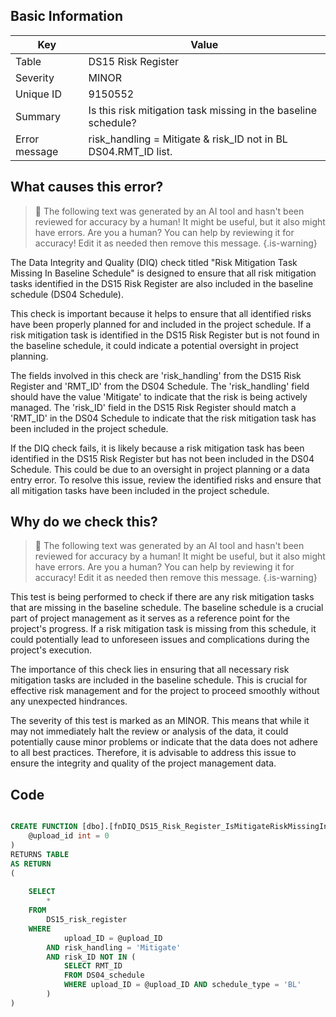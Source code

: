 ## Basic Information
| Key         | Value          |
|-------------|----------------|
| Table       | DS15 Risk Register |
| Severity    | MINOR |
| Unique ID   | 9150552   |
| Summary     | Is this risk mitigation task missing in the baseline schedule? |
| Error message | risk_handling = Mitigate & risk_ID not in BL DS04.RMT_ID list. |

## What causes this error?

> :robot: The following text was generated by an AI tool and hasn't been reviewed for accuracy by a human! It might be useful, but it also might have errors. Are you a human? You can help by reviewing it for accuracy! Edit it as needed then remove this message.
{.is-warning}

The Data Integrity and Quality (DIQ) check titled "Risk Mitigation Task Missing In Baseline Schedule" is designed to ensure that all risk mitigation tasks identified in the DS15 Risk Register are also included in the baseline schedule (DS04 Schedule). 

This check is important because it helps to ensure that all identified risks have been properly planned for and included in the project schedule. If a risk mitigation task is identified in the DS15 Risk Register but is not found in the baseline schedule, it could indicate a potential oversight in project planning.

The fields involved in this check are 'risk_handling' from the DS15 Risk Register and 'RMT_ID' from the DS04 Schedule. The 'risk_handling' field should have the value 'Mitigate' to indicate that the risk is being actively managed. The 'risk_ID' field in the DS15 Risk Register should match a 'RMT_ID' in the DS04 Schedule to indicate that the risk mitigation task has been included in the project schedule.

If the DIQ check fails, it is likely because a risk mitigation task has been identified in the DS15 Risk Register but has not been included in the DS04 Schedule. This could be due to an oversight in project planning or a data entry error. To resolve this issue, review the identified risks and ensure that all mitigation tasks have been included in the project schedule.
## Why do we check this?

> :robot: The following text was generated by an AI tool and hasn't been reviewed for accuracy by a human! It might be useful, but it also might have errors. Are you a human? You can help by reviewing it for accuracy! Edit it as needed then remove this message.
{.is-warning}

This test is being performed to check if there are any risk mitigation tasks that are missing in the baseline schedule. The baseline schedule is a crucial part of project management as it serves as a reference point for the project's progress. If a risk mitigation task is missing from this schedule, it could potentially lead to unforeseen issues and complications during the project's execution.

The importance of this check lies in ensuring that all necessary risk mitigation tasks are included in the baseline schedule. This is crucial for effective risk management and for the project to proceed smoothly without any unexpected hindrances. 

The severity of this test is marked as an MINOR. This means that while it may not immediately halt the review or analysis of the data, it could potentially cause minor problems or indicate that the data does not adhere to all best practices. Therefore, it is advisable to address this issue to ensure the integrity and quality of the project management data.
## Code

```sql

CREATE FUNCTION [dbo].[fnDIQ_DS15_Risk_Register_IsMitigateRiskMissingInDS04] (
	@upload_id int = 0
)
RETURNS TABLE
AS RETURN
(
	
	SELECT 
		*
	FROM 
		DS15_risk_register
	WHERE 
			upload_ID = @upload_ID
		AND risk_handling = 'Mitigate'
		AND risk_ID NOT IN (
			SELECT RMT_ID
			FROM DS04_schedule
			WHERE upload_ID = @upload_ID AND schedule_type = 'BL'
		)
)
```
